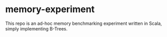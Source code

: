 # memory-experiment

This repo is an ad-hoc memory benchmarking experiment written in Scala, simply implementing B-Trees.